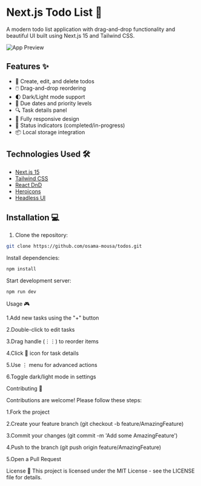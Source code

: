 # Next.js Todo List 🚀

A modern todo list application with drag-and-drop functionality and beautiful UI built using Next.js 15 and Tailwind CSS.

![App Preview](https://via.placeholder.com/800x500.png?text=Todo+List+Preview) <!-- Replace with actual screenshot -->

## Features ✨
- 📝 Create, edit, and delete todos
- 🖱️ Drag-and-drop reordering
- 🌓 Dark/Light mode support
- 📅 Due dates and priority levels
- 🔍 Task details panel
- 📱 Fully responsive design
- 🚦 Status indicators (completed/in-progress)
- 📦 Local storage integration

## Technologies Used 🛠️
- [Next.js 15](https://nextjs.org/)
- [Tailwind CSS](https://tailwindcss.com/)
- [React DnD](https://react-dnd.github.io/react-dnd/about)
- [Heroicons](https://heroicons.com/)
- [Headless UI](https://headlessui.com/)

## Installation 💻
1. Clone the repository:
```bash
git clone https://github.com/osama-mousa/todos.git
```

Install dependencies:
```bash
npm install
```

Start development server:
```bash
npm run dev
```

Usage 🎮

1.Add new tasks using the "+" button

2.Double-click to edit tasks

3.Drag handle (⋮⋮) to reorder items

4.Click 📄 icon for task details

5.Use ⋮ menu for advanced actions

6.Toggle dark/light mode in settings

Contributing 🤝

Contributions are welcome! Please follow these steps:

1.Fork the project

2.Create your feature branch (git checkout -b feature/AmazingFeature)

3.Commit your changes (git commit -m 'Add some AmazingFeature')

4.Push to the branch (git push origin feature/AmazingFeature)

5.Open a Pull Request

License 📄
This project is licensed under the MIT License - see the LICENSE file for details.
